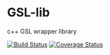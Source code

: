 # GSL-lib
c++ GSL wrapper library

[![Build Status](https://travis-ci.com/johanjoensson/GSL-lib.svg?branch=master)](https://travis-ci.com/johanjoensson/GSL-lib)
[![Coverage Status](https://coveralls.io/repos/github/johanjoensson/GSL-lib/badge.svg?branch=master)](https://coveralls.io/github/johanjoensson/GSL-lib?branch=master)
